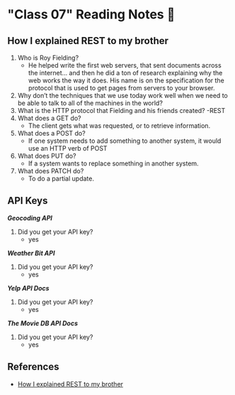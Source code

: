 # "Class 07" Reading Notes 📖

## How I explained REST to my brother

1. Who is Roy Fielding?
   - He helped write the first web servers, that sent documents across the internet… and then he did a ton of research explaining why the web works the way it does. His name is on the specification for the protocol that is used to get pages from servers to your browser.
2. Why don’t the techniques that we use today work well when we need to be able to talk to all of the machines in the world?
3. What is the HTTP protocol that Fielding and his friends created?
   -REST
4. What does a GET do?
   - The client gets  what was requested, or to retrieve information.
5. What does a POST do?
   - If one system needs to add something to another system, it would use an HTTP verb of POST
6. What does PUT do?
   - If a system wants to replace something in another system.
7. What does PATCH do?
   - To do a partial update.

## API Keys

***Geocoding API***

1. Did you get your API key?
   - yes

***Weather Bit API***

1. Did you get your API key?
   - yes

***Yelp API Docs***

1. Did you get your API key?
   - yes

***The Movie DB API Docs***

1. Did you get your API key?
   - yes

## References

- [How I explained REST to my brother](https://gist.github.com/brookr/5977550)
